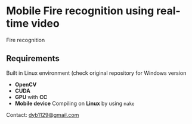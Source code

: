 # Mobile Fire recognition using real-time video
Fire recognition

## Requirements

Built in Linux environment (check original repository for Windows version

* **OpenCV**
* **CUDA**
* **GPU** with **CC**
* **Mobile device**
Compiling on **Linux** by using <code>make</code>

Contact: dyb1129@gmail.com
